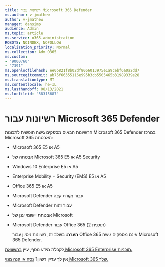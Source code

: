 ```yaml
---
title: רשיונות עבור Microsoft 365 Defender
ms.author: v-jmathew
author: v-jmathew
manager: dansimp
audience: Admin
ms.topic: article
ms.service: o365-administration
ROBOTS: NOINDEX, NOFOLLOW
localization_priority: Normal
ms.collection: Adm_O365
ms.custom:
- "9000760"
- "7391"
ms.openlocfilehash: ee0b821f8b02df8066013975e1a9cebf6a0a2dd7
ms.sourcegitcommit: ab75f66355116e995b3cb5505465b31989339e28
ms.translationtype: MT
ms.contentlocale: he-IL
ms.lasthandoff: 08/13/2021
ms.locfileid: "58315687"
---
```

# <a name="licenses-for-microsoft-365-defender"></a>רשיונות עבור Microsoft 365 Defender

הרשיונות הבאים מספקים גישה חופשית לתכונות Microsoft 365 Defender במרכז Microsoft 365 האבטחה:

- Microsoft 365 E5 או A5
- אבטחה של Microsoft 365 E5 או A5 Security
- Windows 10 Enterprise E5 או A5
- Enterprise Mobility + Security (EMS) E5 או A5
- Office 365 E5 או A5
- Microsoft Defender עבור נקודת קצה
- Microsoft Defender עבור זהות
- אבטחת יישומי ענן של Microsoft
- Microsoft Defender עבור Office 365 (תוכנית 2)

    **הערה**: בשלב זה, רשיונות ניסיון עבור Office 365 אינם מספקים גישה Microsoft 365 Defender.

לקבלת מידע נוסף, עיין [בהשוואת Microsoft 365 Enterprise תוכניות.](https://go.microsoft.com/fwlink/?linkid=2143458)

אין לך עדיין רשיון? [נסה או קנה מנוי Microsoft 365 שלך.](https://go.microsoft.com/fwlink/?linkid=2143625)
